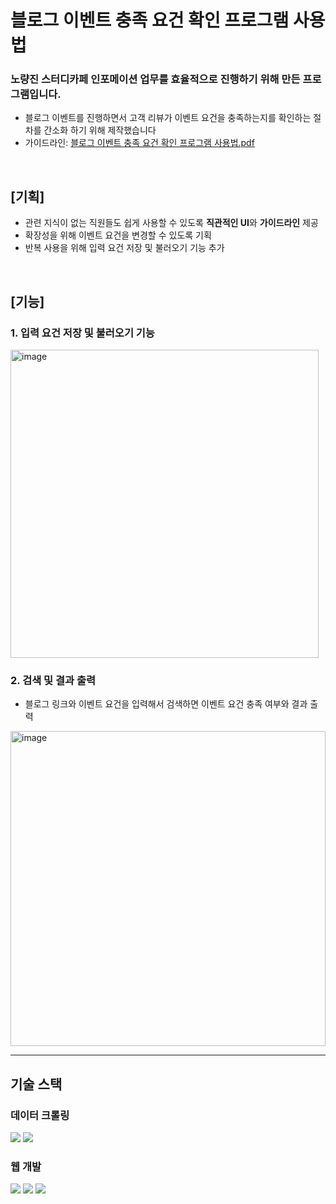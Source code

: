 

# 블로그 이벤트 충족 요건 확인 프로그램 사용법

### 노량진 스터디카페 인포메이션 업무를 효율적으로 진행하기 위해 만든 프로그램입니다.

- 블로그 이벤트를 진행하면서 고객 리뷰가 이벤트 요건을 충족하는지를 확인하는 절차를 간소화 하기 위해 제작했습니다
- 가이드라인: 
[블로그 이벤트 충족 요건 확인 프로그램 사용법.pdf](https://github.com/user-attachments/files/17161353/default.pdf)
<br/>

## [기획]
- 관련 지식이 없는 직원들도 쉽게 사용할 수 있도록 **직관적인 UI**와 **가이드라인** 제공
- 확장성을 위해 이벤트 요건을 변경할 수 있도록 기획
- 반복 사용을 위해 입력 요건 저장 및 불러오기 기능 추가
<br/>

## [기능]
### 1. 입력 요건 저장 및 불러오기 기능
<img width="493" alt="image" src="https://github.com/user-attachments/assets/c12f3366-ac11-4fea-9b91-877f4fe041ca">

### 2. 검색 및 결과 출력
- 블로그 링크와 이벤트 요건을 입력해서 검색하면 이벤트 요건 충족 여부와 결과 출력
<img width="504" alt="image" src="https://github.com/user-attachments/assets/b53d87ca-9b56-4eeb-8090-13e9d7ff52f1">

----


## 기술 스택

<h3 align="left">데이터 크롤링</h3>
<p align="left">
    <img src="https://img.shields.io/badge/Python-3776AB?&logo=python&logoColor=white">
    <img src="https://img.shields.io/badge/Selenium-43B02A?&logo=selenium&logoColor=white">
</p>

<h3 align="left">웹 개발</h3>
<p align="left">
    <img src="https://img.shields.io/badge/Node.js-339933?&logo=nodedotjs&logoColor=white">
    <img src="https://img.shields.io/badge/javascript-FFD400?&logo=javascript&logoColor=black">
    <img src="https://img.shields.io/badge/axios-5A29E4?&logo=axios&logoColor=white">
</p>

<br>
<br>

